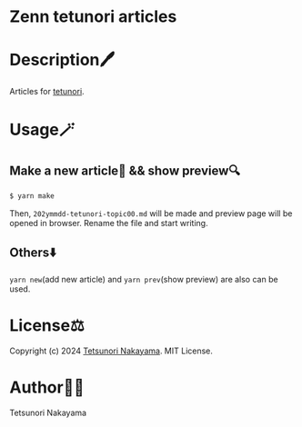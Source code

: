 # Zenn tetunori articles

# Description🖊️
Articles for [tetunori](https://zenn.dev/tetunori).

# Usage🪄
## Make a new article📑 && show preview🔍
```bash
$ yarn make
```
Then, `202ymmdd-tetunori-topic00.md` will be made and preview page will be opened in browser. Rename the file and start writing.

## Others⬇️
`yarn new`(add new article) and `yarn prev`(show preview) are also can be used.

# License⚖️
Copyright (c) 2024 [Tetsunori Nakayama](https://github.com/tetunori). MIT License.

# Author🧙‍♂️
Tetsunori Nakayama
